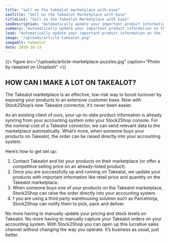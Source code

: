 ```yaml
---
title: "sell on the takealot marketplace with ease"
seoTitle: "Sell on the Takealot Marketplace with Ease"
titleList: "Sell on the Takealot Marketplace with Ease"
seoDescription: "Automatically update your important product information on the Takealot marketplace with Stock2Shop."
summary: "Automatically update your important product information on the Takealot marketplace with Stock2Shop. No more sending manual csv files with with updated pricing and stock levels."
lead: "Automatically update your important product information on the Takealot marketplace with Stock2Shop."
image: "/uploads/article-takealot.png"
imageAlt: takealot
date: 2018-10-23
---
```


{{< figure src="/uploads/article-marketplace-puzzles.jpg" caption="Photo by rawpixel on Unsplash" >}}

## HOW CAN I MAKE A LOT ON TAKEALOT?
The Takealot marketplace is an effective, low-risk way to boost turnover by exposing your products to an extensive customer base. Now with Stock2Shop’s new Takealot connector, it’s never been easier.

As an existing client of ours, your up-to-date product information is already syncing from your accounting system onto your Stock2Shop console. For the nominal cost of a Takealot connector, we can send relevant data to the marketplace automatically. What’s more, when someone buys your products on Takealot, the order can be raised directly into your accounting system.

Here’s how to get set up:
1. Contact Takealot and list your products on their marketplace (or offer a competitive selling price on an already-listed product).
2. Once you are successfully up and running on Takealot, we update your products with important information like retail price and quantity on the Takealot marketplace.
3. When someone buys one of your products on the Takealot marketplace, Stock2Shop can raise the order directly into your accounting system.
4. f you are using a third party warehousing solution such as Parcelninja, Stock2Shop can notify them to pick, pack and deliver.

No more having to manually update your pricing and stock levels on Takealot. No more having to manually capture your Takealot orders on your accounting system. With Stock2Shop you can open up this lucrative sales channel without changing the way you operate. It’s business as usual, just better.